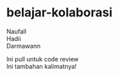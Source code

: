 # belajar-kolaborasi
Naufall  
Hadii  
Darmawann  

Ini pull untuk code review  
Ini tambahan kalimatnya!
